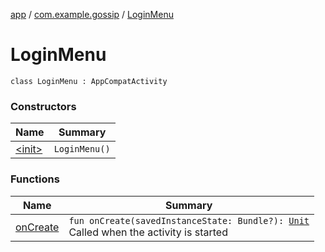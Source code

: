 [app](../../index.md) / [com.example.gossip](../index.md) / [LoginMenu](./index.md)

# LoginMenu

`class LoginMenu : AppCompatActivity`

### Constructors

| Name | Summary |
|---|---|
| [&lt;init&gt;](-init-.md) | `LoginMenu()` |

### Functions

| Name | Summary |
|---|---|
| [onCreate](on-create.md) | `fun onCreate(savedInstanceState: Bundle?): `[`Unit`](https://kotlinlang.org/api/latest/jvm/stdlib/kotlin/-unit/index.html)<br>Called when the activity is started |
